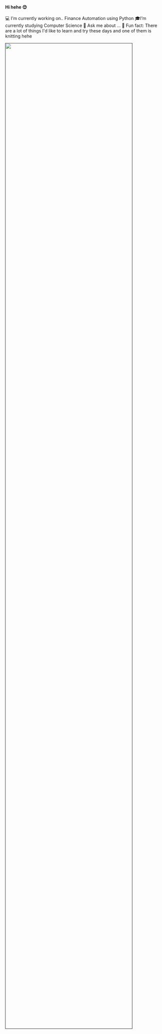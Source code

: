 #### Hi hehe 😊
💻 I’m currently working on.. Finance Automation using Python 
🎓I’m currently studying Computer Science 
💬 Ask me about ...
💚 Fun fact: There are a lot of things I'd like to learn and try these days and one of them is knitting hehe 

<a href="">
  <img width="90%" src="https://user-images.githubusercontent.com/63581688/97962952-10d0c600-1e1b-11eb-9b1e-fbbad1be9037.GIF">
</a>
